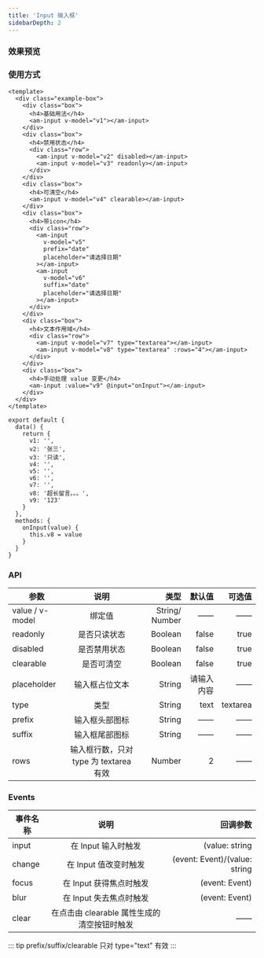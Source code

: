 ```yaml
---
title: 'Input 输入框'
sidebarDepth: 2
---
```


### 效果预览

<ClientOnly>
  <input-demo-1/>
</ClientOnly>

### 使用方式

```vue{4}
<template>
  <div class="example-box">
    <div class="box">
      <h4>基础用法</h4>
      <am-input v-model="v1"></am-input>
    </div>
    <div class="box">
      <h4>禁用状态</h4>
      <div class="row">
        <am-input v-model="v2" disabled></am-input>
        <am-input v-model="v3" readonly></am-input>
      </div>
    </div>
    <div class="box">
      <h4>可清空</h4>
      <am-input v-model="v4" clearable></am-input>
    </div>
    <div class="box">
      <h4>带icon</h4>
      <div class="row">
        <am-input
          v-model="v5"
          prefix="date"
          placeholder="请选择日期"
        ></am-input>
        <am-input
          v-model="v6"
          suffix="date"
          placeholder="请选择日期"
        ></am-input>
      </div>
    </div>
    <div class="box">
      <h4>文本作用域</h4>
      <div class="row">
        <am-input v-model="v7" type="textarea"></am-input>
        <am-input v-model="v8" type="textarea" :rows="4"></am-input>
      </div>
    </div>
    <div class="box">
      <h4>手动处理 value 变更</h4>
      <am-input :value="v9" @input="onInput"></am-input>
    </div>
  </div>
</template>
```

```js{4}
export default {
  data() {
    return {
      v1: '',
      v2: '张三',
      v3: '只读',
      v4: '',
      v5: '',
      v6: '',
      v7: '',
      v8: '超长留言。。。',
      v9: '123'
    }
  },
  methods: {
    onInput(value) {
      this.v8 = value
    }
  }
}
```

### API

| 参数            |                  说明                  |           类型 |     默认值 |   可选值 |
| --------------- | :------------------------------------: | -------------: | ---------: | -------: |
| value / v-model |                 绑定值                 | String/ Number |         —— |       —— |
| readonly        |              是否只读状态              |        Boolean |      false |     true |
| disabled        |              是否禁用状态              |        Boolean |      false |     true |
| clearable       |               是否可清空               |        Boolean |      false |     true |
| placeholder     |             输入框占位文本             |         String | 请输入内容 |       —— |
| type            |                  类型                  |         String |       text | textarea |
| prefix          |             输入框头部图标             |         String |         —— |       —— |
| suffix          |             输入框尾部图标             |         String |         —— |       —— |
| rows            | 输入框行数，只对 type 为 textarea 有效 |         Number |          2 |       —— |

### Events

| 事件名称 |                    说明                     |                      回调参数 |
| -------- | :-----------------------------------------: | ----------------------------: |
| input    |             在 Input 输入时触发             |                (value: string | number) |
| change   |            在 Input 值改变时触发            | (event: Event)/(value: string | number) |
| focus    |           在 Input 获得焦点时触发           |                (event: Event) |
| blur     |           在 Input 失去焦点时触发           |                (event: Event) |
| clear    | 在点击由 clearable 属性生成的清空按钮时触发 |                            —— |

::: tip
prefix/suffix/clearable 只对 type="text" 有效
:::

